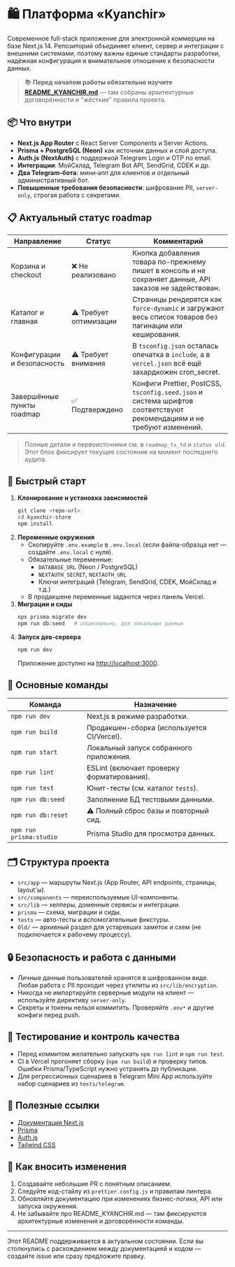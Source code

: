 # 🛍️ Платформа «Kyanchir»

Современное full-stack приложение для электронной коммерции на базе Next.js 14. Репозиторий объединяет клиент, сервер и интеграции с внешними системами, поэтому важны единые стандарты разработки, надёжная конфигурация и внимательное отношение к безопасности данных.

> 📚 **Перед началом работы обязательно изучите [README_KYANCHIR.md](./README_KYANCHIR.md)** — там собраны архитектурные договорённости и "жёсткие" правила проекта.

## 📦 Что внутри

- **Next.js App Router** с React Server Components и Server Actions.
- **Prisma + PostgreSQL (Neon)** как источник данных и слой доступа.
- **Auth.js (NextAuth)** с поддержкой Telegram Login и OTP по email.
- **Интеграции**: МойСклад, Telegram Bot API, SendGrid, CDEK и др.
- **Два Telegram-бота**: мини‑апп для клиентов и отдельный административный бот.
- **Повышенные требования безопасности**: шифрование PII, `server-only`, строгая работа с секретами.

## 📋 Актуальный статус roadmap

| Направление | Статус | Комментарий |
| --- | --- | --- |
| Корзина и checkout | ❌ Не реализовано | Кнопка добавления товара по-прежнему пишет в консоль и не сохраняет данные, API заказов не задействован. |
| Каталог и главная | ⚠️ Требует оптимизации | Страницы рендерятся как `force-dynamic` и загружают весь список товаров без пагинации или кеширования. |
| Конфигурации и безопасность | ⚠️ Требует внимания | В `tsconfig.json` осталась опечатка в `include`, а в `vercel.json` всё ещё захардкожен cron_secret. |
| Завершённые пункты roadmap | ✅ Подтверждено | Конфиги Prettier, PostCSS, `tsconfig.seed.json` и система шрифтов соответствуют рекомендациям и не требуют изменений. |

> Полные детали и первоисточники см. в `roadmap_tx_td` и `status old`. Этот блок фиксирует текущее состояние на момент последнего аудита.

## 🚀 Быстрый старт

1. **Клонирование и установка зависимостей**
   ```bash
   git clone <repo-url>
   cd kyanchir-store
   npm install
   ```
2. **Переменные окружения**
   - Скопируйте `.env.example` в `.env.local` (если файла-образца нет — создайте `.env.local` с нуля).
   - Обязательные переменные:
     - `DATABASE_URL` (Neon / PostgreSQL)
     - `NEXTAUTH_SECRET`, `NEXTAUTH_URL`
     - Ключи интеграций (Telegram, SendGrid, CDEK, МойСклад и т.д.)
   - В продакшене переменные задаются через панель Vercel.
3. **Миграции и сиды**
   ```bash
   npx prisma migrate dev
   npm run db:seed   # опционально, для локальных данных
   ```
4. **Запуск дев-сервера**
   ```bash
   npm run dev
   ```
   Приложение доступно на [http://localhost:3000](http://localhost:3000).

## 🧰 Основные команды

| Команда | Назначение |
| --- | --- |
| `npm run dev` | Next.js в режиме разработки. |
| `npm run build` | Продакшен-сборка (используется CI/Vercel). |
| `npm run start` | Локальный запуск собранного приложения. |
| `npm run lint` | ESLint (включает проверку форматирования). |
| `npm run test` | Юнит-тесты (см. каталог `tests`). |
| `npm run db:seed` | Заполнение БД тестовыми данными. |
| `npm run db:reset` | ⚠️ Полный сброс базы и повторный сид. |
| `npm run prisma:studio` | Prisma Studio для просмотра данных. |

## 🗂 Структура проекта

- `src/app` — маршруты Next.js (App Router, API endpoints, страницы, layout'ы).
- `src/components` — переиспользуемые UI-компоненты.
- `src/lib` — хелперы, доменные сервисы и интеграции.
- `prisma` — схема, миграции и сиды.
- `tests` — авто-тесты и вспомогательные фикстуры.
- `Old/` — архивный раздел для устаревших заметок и схем (не подключается к рабочему процессу).

## 🔒 Безопасность и работа с данными

- Личные данные пользователей хранятся в шифрованном виде. Любая работа с PII проходит через утилиты из `src/lib/encryption`.
- Никогда не импортируйте серверные модули на клиент — используйте директиву `server-only`.
- Секреты и токены нельзя коммитить. Проверяйте `.env*` и другие конфиги перед push.

## 🧪 Тестирование и контроль качества

- Перед коммитом желательно запускать `npm run lint` и `npm run test`.
- CI в Vercel прогоняет сборку (`npm run build`) и проверку типов. Ошибки Prisma/TypeScript нужно устранять до публикации.
- Для регрессионных сценариев в Telegram Mini App используйте набор сценариев из `tests/telegram`.

## 🔗 Полезные ссылки

- [Документация Next.js](https://nextjs.org/docs)
- [Prisma](https://www.prisma.io/docs)
- [Auth.js](https://authjs.dev/)
- [Tailwind CSS](https://tailwindcss.com/docs)

## 📝 Как вносить изменения

1. Создавайте небольшие PR с понятным описанием.
2. Следуйте код-стайлу из `prettier.config.js` и правилам линтера.
3. Обновляйте документацию при изменениях бизнес-логики, API или запуска окружения.
4. Не забывайте про README_KYANCHIR.md — там фиксируются архитектурные изменения и договорённости команды.

---

Этот README поддерживается в актуальном состоянии. Если вы столкнулись с расхождением между документацией и кодом — создайте issue или сразу предложите правку.
